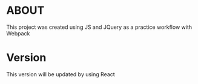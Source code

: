 # ABOUT

This project was created using JS and JQuery as a practice workflow with Webpack

# Version

This version will be updated by using React
